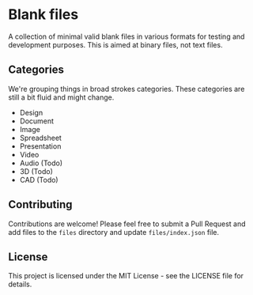 # Blank files

A collection of minimal valid blank files in various formats for testing and development purposes. This is aimed at binary files, not text files.

## Categories

We're grouping things in broad strokes categories. These categories are still a bit fluid and might change.

- Design
- Document
- Image
- Spreadsheet
- Presentation
- Video
- Audio (Todo)
- 3D (Todo)
- CAD (Todo)

## Contributing

Contributions are welcome! Please feel free to submit a Pull Request and add files to the `files` directory and update `files/index.json` file.

## License

This project is licensed under the MIT License - see the LICENSE file for details.
